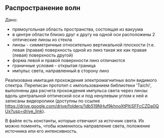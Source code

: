 ## Распространение волн

Дано:

   - прямоугольная область пространства, состоящая из вакуума
   - в центре области близко друг к другу на одной оси расположены 2 оптические линзы из стекла
   - линзы - симметричные относительно вертикальной плоскости (т.е. левая (правая) поверхность одной из линз такая же как правая (левая) поверхность другой)
   - форма левой и правой поверхности линз отличаются
   - граничные условия - открытая граница
   - импульс света, направленный в сторону линз

Реализована имитация прохождения электромагнитных волн видимого спектра. Переписан прототип с импользованием библиотеки 'Taichi', выполнены два расчета прохождения импульса света через линзы: вдоль центральной оптической оси и под ненулевым углом к ней и записаны видеоролики (доступны по ссылке https://drive.google.com/drive/folders/1db519NHuf9khnoXtPltjSFFcCZDa0QUx?usp=drive_link).

В файле есть константы, которые отвечают за источник света. Их можно поменять, чтобы изменилось направление света, положение источника или его интенсивность.
